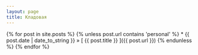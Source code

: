 ```yaml
---
layout: page
title: Кладовая
---
```


{% for post in site.posts %}
	{% unless post.url contains 'personal' %}
	  * {{ post.date | date_to_string }} &raquo; [ {{ post.title }} ]({{ post.url }})
    {% endunless %}
{% endfor %}